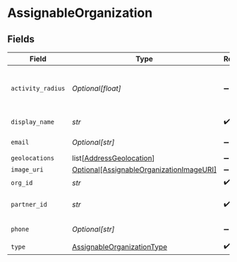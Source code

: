 # AssignableOrganization


## Fields

| Field                                                                                             | Type                                                                                              | Required                                                                                          | Description                                                                                       | Example                                                                                           |
| ------------------------------------------------------------------------------------------------- | ------------------------------------------------------------------------------------------------- | ------------------------------------------------------------------------------------------------- | ------------------------------------------------------------------------------------------------- | ------------------------------------------------------------------------------------------------- |
| `activity_radius`                                                                                 | *Optional[float]*                                                                                 | :heavy_minus_sign:                                                                                | Activity radius, in km, the partner is operating in                                               | 50                                                                                                |
| `display_name`                                                                                    | *str*                                                                                             | :heavy_check_mark:                                                                                | N/A                                                                                               | Example Partner Organization                                                                      |
| `email`                                                                                           | *Optional[str]*                                                                                   | :heavy_minus_sign:                                                                                | N/A                                                                                               | Email of Partner Organization                                                                     |
| `geolocations`                                                                                    | list[[AddressGeolocation](../../models/shared/addressgeolocation.md)]                             | :heavy_minus_sign:                                                                                | N/A                                                                                               |                                                                                                   |
| `image_uri`                                                                                       | [Optional[AssignableOrganizationImageURI]](../../models/shared/assignableorganizationimageuri.md) | :heavy_minus_sign:                                                                                | N/A                                                                                               |                                                                                                   |
| `org_id`                                                                                          | *str*                                                                                             | :heavy_check_mark:                                                                                | N/A                                                                                               | 123                                                                                               |
| `partner_id`                                                                                      | *str*                                                                                             | :heavy_check_mark:                                                                                | N/A                                                                                               | e45a6dc2-3795-43a3-ae0f-6b6760f310fc                                                              |
| `phone`                                                                                           | *Optional[str]*                                                                                   | :heavy_minus_sign:                                                                                | N/A                                                                                               | Phone number of Partner                                                                           |
| `type`                                                                                            | [AssignableOrganizationType](../../models/shared/assignableorganizationtype.md)                   | :heavy_check_mark:                                                                                | N/A                                                                                               | partner_organization                                                                              |